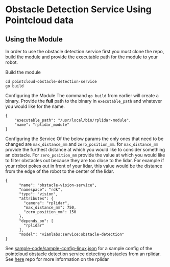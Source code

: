 # Obstacle Detection Service Using Pointcloud data #

## Using the Module ##
In order to use the obstacle detection service first you must clone the repo, build the module and provide the executable path for the module to your robot.

Build the module

```
cd pointcloud-obstacle-detection-service
go build
```

Configuring the Module
The command `go build` from earlier will create a binary. Provide the **full** path to the binary in `executable_path` and whatever you would like for the name.
```
{
    "executable_path": "/usr/local/bin/rplidar-module",
    "name": "rplidar_module"
}
```

Configuring the Service
Of the below params the only ones that need to be changed are `max_distance_mm` and `zero_position_mm`. for `max_distance_mm` provide the furthest distance at which you would like to consider something an obstacle. For `zero_position_mm` provide the value at which you would like to filter obstacles out because they are too close to the lidar. For example if your robot pokes out in front of your lidar, this value would be the distance from the edge of the robot to the center of the lidar.


```
{
      "name": "obstacle-vision-service",
      "namespace": "rdk",
      "type": "vision",
      "attributes": {
        "camera": "rplidar",
        "max_distance_mm": 750,
        "zero_position_mm": 150
      },
      "depends_on": [
        "rplidar"
      ],
      "model": "viamlabs:service:obstacle-detection"
}
```

See [sample-code/sample-config-linux.json](https://github.com/viam-labs/pointcloud-obstacle-detection-service/blob/main/sample-code/sample-config-linux.json) for a sample config of the pointcloud obstacle detection service detecting obstacles from an rplidar. See [here](https://github.com/viamrobotics/rplidar)  repo for more information on the rplidar
